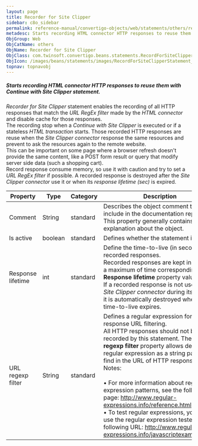 ```yaml
---
layout: page
title: Recorder for Site Clipper
sidebar: c8o_sidebar
permalink: reference-manual/convertigo-objects/web/statements/others/recorder-for-site-clipper/
metadesc: Starts recording HTML connector HTTP responses to reuse them with  Continue with Site Clipper  statement.    Recorder for Site Clipper  statement enab
ObjGroup: Web
ObjCatName: others
ObjName: Recorder for Site Clipper
ObjClass: com.twinsoft.convertigo.beans.statements.RecordForSiteClipperStatement
ObjIcon: /images/beans/statements/images/RecordForSiteClipperStatement_color_32x32.png
topnav: topnavobj
---
```

##### Starts recording HTML connector HTTP responses to reuse them with <i>Continue with Site Clipper</i> statement. 

<i>Recorder for Site Clipper</i> statement enables the recording of all HTTP responses that match the <i>URL RegEx filter</i> made by the <i>HTML connector</i> and disable cache for those responses. <br/>The recording stop when a <i>Continue with Site Clipper</i> is executed or if a stateless <i>HTML transaction</i> starts. Those recorded HTTP responses are reuse when the <i>Site Clipper connector</i> response the same resources and prevent to ask the resources again to the remote website. <br/>This can be important on some page where a browser refresh doesn't provide the same content, like a POST form result or query that modify server side data (such a shopping cart). <br/>Record response consume memory, so use it with caution and try to set a <i>URL RegEx filter</i> if possible. A recorded response is destroyed after the <i>Site Clipper connector</i> use it or when its <i>response lifetime (sec)</i> is expired.

Property | Type | Category | Description
--- | --- | --- | ---
Comment | String | standard | Describes the object comment to include in the documentation report.<br/>This property generally contains an explanation about the object.
Is active | boolean | standard | Defines whether the statement is active.
Response lifetime | int | standard | Define the time-to-live (in seconds) of recorded responses.<br/>Recorded responses are kept in memory a maximum of time corresponding to the <b>Response lifetime</b> property value. <br/>If a recorded response is not used by a <i>Site Clipper connector</i> during its lifetime, it is automatically destroyed when its time-to-live expires.
URL regexp filter | String | standard | Defines a regular expression for response URL filtering.<br/>All HTTP responses should not be recorded by this statement. The <b>URL regexp filter</b> property allows defining a regular expression as a string pattern to find in the URL of HTTP responses. <br/><span class="orangetwinsoft">Notes:</span><br/><br/>• For more information about regular expression patterns, see the following page: <span class="computer">http://www.regular-expressions.info/reference.html</span>. <br/>• To test regular expressions, you can use the regular expression tester at the following URL: <span class="computer">http://www.regular-expressions.info/javascriptexample.html</span>.<br/>
